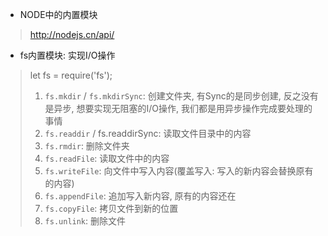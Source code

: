- NODE中的内置模块
> http://nodejs.cn/api/
- fs内置模块: 实现I/O操作

> let fs = require('fs');
> 1. `fs.mkdir` / `fs.mkdirSync`: 创建文件夹, 有Sync的是同步创建, 反之没有是异步, 想要实现无阻塞的I/O操作, 我们都是用异步操作完成要处理的事情
> 2. `fs.readdir` / fs.readdirSync: 读取文件目录中的内容
> 3. `fs.rmdir`: 删除文件夹
> 4. `fs.readFile`: 读取文件中的内容
> 5. `fs.writeFile`: 向文件中写入内容(覆盖写入: 写入的新内容会替换原有的内容)
> 6. `fs.appendFile`: 追加写入新内容, 原有的内容还在
> 7. `fs.copyFile`: 拷贝文件到新的位置
> 8. `fs.unlink`: 删除文件